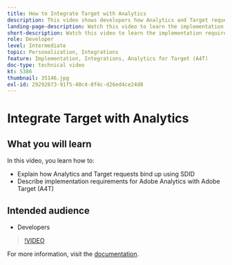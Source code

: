 ```yaml
---
title: How to Integrate Target with Analytics
description: This video shows developers how Analytics and Target requests bind up using SDID. Watch this video to learn the implementation requirements for Adobe Analytics with Adobe Target (A4T).
landing-page-description: Watch this video to learn the implementation requirements for Adobe Analytics with Adobe Target (A4T).
short-description: Watch this video to learn the implementation requirements for Adobe Analytics with Adobe Target (A4T).
role: Developer
level: Intermediate
topic: Personalization, Integrations
feature: Implementation, Integrations, Analytics for Target (A4T)
doc-type: technical video
kt: 5386
thumbnail: 35146.jpg
exl-id: 29292873-91f5-40c4-8f4c-d26ed4ce24d8
---
```

# Integrate Target with Analytics

## What you will learn

In this video, you learn how to:

* Explain how Analytics and Target requests bind up using SDID
* Describe implementation requirements for Adobe Analytics with Adobe Target (A4T)

## Intended audience

* Developers

>[!VIDEO](https://video.tv.adobe.com/v/35146/?quality=12)

For more information, visit the [documentation](https://experienceleague.adobe.com/docs/target/using/integrate/a4t/a4timplementation.html?lang=en).
